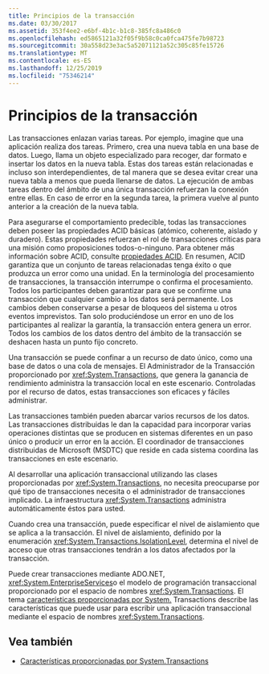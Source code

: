 ```yaml
---
title: Principios de la transacción
ms.date: 03/30/2017
ms.assetid: 353f4ee2-e6bf-4b1c-b1c8-385fc8a486c0
ms.openlocfilehash: ed5865121a32f05f9b58c0ca0fca475fe7b98723
ms.sourcegitcommit: 30a558d23e3ac5a52071121a52c305c85fe15726
ms.translationtype: MT
ms.contentlocale: es-ES
ms.lasthandoff: 12/25/2019
ms.locfileid: "75346214"
---
```

# <a name="transaction-fundamentals"></a>Principios de la transacción
Las transacciones enlazan varias tareas. Por ejemplo, imagine que una aplicación realiza dos tareas. Primero, crea una nueva tabla en una base de datos. Luego, llama un objeto especializado para recoger, dar formato e insertar los datos en la nueva tabla. Estas dos tareas están relacionadas e incluso son interdependientes, de tal manera que se desea evitar crear una nueva tabla a menos que pueda llenarse de datos. La ejecución de ambas tareas dentro del ámbito de una única transacción refuerzan la conexión entre ellas. En caso de error en la segunda tarea, la primera vuelve al punto anterior a la creación de la nueva tabla.  
  
 Para asegurarse el comportamiento predecible, todas las transacciones deben poseer las propiedades ACID básicas (atómico, coherente, aislado y duradero). Estas propiedades refuerzan el rol de transacciones críticas para una misión como proposiciones todos-o-ninguno. Para obtener más información sobre ACID, consulte [propiedades ACID](/windows/win32/cossdk/acid-properties). En resumen, ACID garantiza que un conjunto de tareas relacionadas tenga éxito o que produzca un error como una unidad. En la terminología del procesamiento de transacciones, la transacción interrumpe o confirma el procesamiento. Todos los participantes deben garantizar para que se confirme una transacción que cualquier cambio a los datos será permanente. Los cambios deben conservarse a pesar de bloqueos del sistema u otros eventos imprevistos. Tan solo produciéndose un error en uno de los participantes al realizar la garantía, la transacción entera genera un error. Todos los cambios de los datos dentro del ámbito de la transacción se deshacen hasta un punto fijo concreto.  
  
 Una transacción se puede confinar a un recurso de dato único, como una base de datos o una cola de mensajes. El Administrador de la Transacción proporcionado por <xref:System.Transactions>, que genera la ganancia de rendimiento administra la transacción local en este escenario. Controladas por el recurso de datos, estas transacciones son eficaces y fáciles administrar.  
  
 Las transacciones también pueden abarcar varios recursos de los datos. Las transacciones distribuidas le dan la capacidad para incorporar varias operaciones distintas que se producen en sistemas diferentes en un paso único o producir un error en la acción. El coordinador de transacciones distribuidas de Microsoft (MSDTC) que reside en cada sistema coordina las transacciones en este escenario.  
  
 Al desarrollar una aplicación transaccional utilizando las clases proporcionadas por <xref:System.Transactions>, no necesita preocuparse por qué tipo de transacciones necesita o el administrador de transacciones implicado. La infraestructura <xref:System.Transactions> administra automáticamente éstos para usted.  
  
 Cuando crea una transacción, puede especificar el nivel de aislamiento que se aplica a la transacción. El nivel de aislamiento, definido por la enumeración <xref:System.Transactions.IsolationLevel>, determina el nivel de acceso que otras transacciones tendrán a los datos afectados por la transacción.  
  
 Puede crear transacciones mediante ADO.NET, <xref:System.EnterpriseServices>o el modelo de programación transaccional proporcionado por el espacio de nombres <xref:System.Transactions>. El tema [características proporcionadas por System.](features-provided-by-system-transactions.md) Transactions describe las características que puede usar para escribir una aplicación transaccional mediante el espacio de nombres <xref:System.Transactions>.  
  
## <a name="see-also"></a>Vea también

- [Características proporcionadas por System.Transactions](features-provided-by-system-transactions.md)
